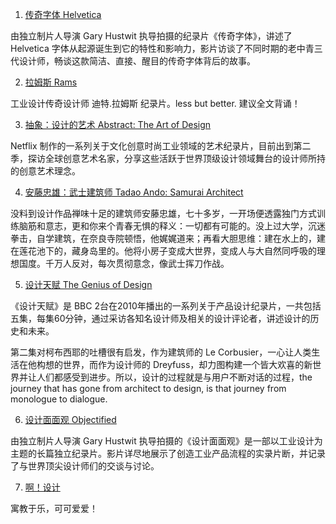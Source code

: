 1. [传奇字体 Helvetica](https://movie.douban.com/subject/1937190/)

由独立制片人导演 Gary Hustwit 执导拍摄的纪录片《传奇字体》，讲述了Helvetica 字体从起源诞生到它的特性和影响力，影片访谈了不同时期的老中青三代设计师，畅谈这款简洁、直接、醒目的传奇字体背后的故事。

2. [拉姆斯 Rams](https://movie.douban.com/subject/30343073/)

工业设计传奇设计师 迪特.拉姆斯 纪录片。less but better. 建议全文背诵！

3. [抽象：设计的艺术 Abstract: The Art of Design](https://www.douban.com/search?q=%E6%8A%BD%E8%B1%A1%E8%AE%BE%E8%AE%A1%E7%9A%84%E8%89%BA%E6%9C%AF)

Netflix 制作的一系列关于文化创意时尚工业领域的艺术纪录片，目前出到第二季，探访全球创意艺术名家，分享这些活跃于世界顶级设计领域舞台的设计师所持的创意艺术理念。

4. [安藤忠雄：武士建筑师 Tadao Ando: Samurai Architect](https://movie.douban.com/subject/26734800/)

没料到设计作品禅味十足的建筑师安藤忠雄，七十多岁，一开场便透露独门方式训练脑筋和意志，更和你来个青春无惧的释义：一切都有可能的。没上过大学，沉迷拳击，自学建筑，在奈良寺院顿悟，他娓娓道来；再看大胆思维：建在水上的，建在莲花池下的，藏身岛里的。他将小房子变成大世界，变成人与大自然同呼吸的理想国度。千万人反对，每次贯彻意念，像武士挥刀作战。

5. [设计天赋 The Genius of Design](https://movie.douban.com/subject/5031442/)

《设计天赋》是 BBC 2台在2010年播出的一系列关于产品设计纪录片，一共包括五集，每集60分钟，通过采访各知名设计师及相关的设计评论者，讲述设计的历史和未来。

第二集对柯布西耶的吐槽很有启发，作为建筑师的 Le Corbusier，一心让人类生活在他构想的世界，而作为设计师的 Dreyfuss，却力图构建一个皆大欢喜的新世界并让人们都感受到进步。所以，设计的过程就是与用户不断对话的过程，the journey that has gone from architect to design, is that journey from monologue to dialogue.

6. [设计面面观 Objectified](https://movie.douban.com/subject/3103413/)

由独立制片人导演 Gary Hustwit 执导拍摄的《设计面面观》是一部以工业设计为主题的长篇独立纪录片。影片详尽地展示了创造工业产品流程的实录片断，并记录了与世界顶尖设计师们的交谈与讨论。

7. [啊！设计](https://movie.douban.com/subject/26636126/)

寓教于乐，可可爱爱！
